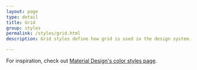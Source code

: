 ```yaml
---
layout: page
type: detail
title: Grid
group: styles
permalink: /styles/grid.html
description: Grid styles define how grid is used in the design system.

---
```


For inspiration, check out [Material Design's color styles page](https://material.io/guidelines/style/color.html).
